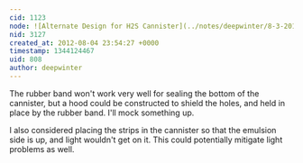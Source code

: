 ```yaml
---
cid: 1123
node: ![Alternate Design for H2S Cannister](../notes/deepwinter/8-3-2012/alternate-design-h2s-cannister)
nid: 3127
created_at: 2012-08-04 23:54:27 +0000
timestamp: 1344124467
uid: 808
author: deepwinter
---
```


The rubber band won't work very well for sealing the bottom of the cannister, but a hood could be constructed to shield the holes, and held in place by the rubber band.  I'll mock something up.

I also considered placing the strips in the cannister so that the emulsion side is up, and light wouldn't get on it.  This could potentially mitigate light problems as well. 